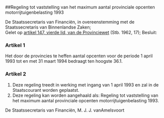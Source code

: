 <meta http-equiv='Content-Type' content='text/html; charset=utf-8' />

##Regeling tot vaststelling van het maximum aantal provinciale opcenten motorrijtuigenbelasting 1993

De Staatssecretaris van Financiën, in overeenstemming met de Staatssecretaris van Binnenlandse Zaken;  
Gelet op [artikel 147, vierde lid, van de Provinciewet](../../../../../../../../../../../../wet/provinciewet/BWBR0005645/README.md) (Stb. 1962, 17);
Besluit:    

### Artikel  1  

Het door de provincies te heffen aantal opcenten voor de periode 1 april 1993 tot en met 31 maart 1994 bedraagt ten hoogste 36.1.  

### Artikel  2  

1.  Deze regeling treedt in werking met ingang van 1 april 1993 en zal in de Staatscourant worden geplaatst.   
2.  Deze regeling kan worden aangehaald als: Regeling tot vaststelling van het maximum aantal provinciale opcenten motorrijtuigenbelasting 1993.   

De 
Staatssecretaris van Financiën, 
M. J. J. vanAmelsvoort    
